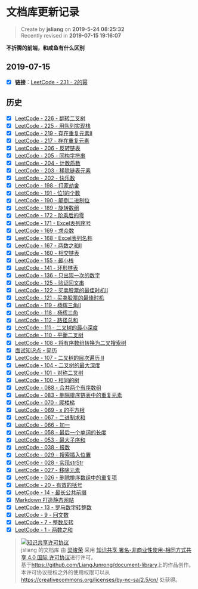 文档库更新记录
===

> Create by **jsliang** on **2019-5-24 08:25:32**  
> Recently revised in **2019-07-15 19:16:07**

**不折腾的前端，和咸鱼有什么区别**

## 2019-07-15

* [x] **链接**：[LeetCode - 231 - 2的幂](./other-library/LeetCode/easy/231-2的幂（power-of-two）.md)

## 历史

* [x] [LeetCode - 226 - 翻转二叉树](./other-library/LeetCode/easy/226-翻转二叉树（invert-binary-tree）.md)
* [x] [LeetCode - 225 - 用队列实现栈](./other-library/LeetCode/easy/225-用队列实现栈（implement-stack-using-queues）.md)
* [x] [LeetCode - 219 - 存在重复元素II](./other-library/LeetCode/easy/219-存在重复元素II（contains-duplicate-ii）.md)
* [x] [LeetCode - 217 - 存在重复元素](./other-library/LeetCode/easy/217-存在重复元素（contains-duplicate）.md)
* [x] [LeetCode - 206 - 反转链表](./other-library/LeetCode/easy/206-反转链表（reverse-linked-list）.md)
* [x] [LeetCode - 205 - 同构字符串](./other-library/LeetCode/easy/205-同构字符串（isomorphic-strings）.md)
* [x] [LeetCode - 204 - 计数质数](./other-library/LeetCode/easy/204-计数质数（count-primes）.md)
* [x] [LeetCode - 203 - 移除链表元素](./other-library/LeetCode/easy/203-移除链表元素（remove-linked-list-elements）.md)
* [x] [LeetCode - 202 - 快乐数](./other-library/LeetCode/easy/202-快乐数（happy-number）.md)
* [x] [LeetCode - 198 - 打家劫舍](./other-library/LeetCode/easy/198-打家劫舍（house-robber）.md)
* [x] [LeetCode - 191 - 位1的个数](./other-library/LeetCode/easy/191-位1的个数（number-of-1-bits）.md)
* [x] [LeetCode - 190 - 颠倒二进制位](./other-library/LeetCode/easy/190-颠倒二进制位（reverse-bit）.md)
* [x] [LeetCode - 189 - 旋转数组](./other-library/LeetCode/easy/189-旋转数组（rotate-array）.md)
* [x] [LeetCode - 172 - 阶乘后的零](./other-library/LeetCode/easy/172-阶乘后的零（factorial-trailing-zeroes）.md)
* [x] [LeetCode - 171 - Excel表列序号](./other-library/LeetCode/easy/171-Excel表列序号（excel-sheet-column-number）.md)
* [x] [LeetCode - 169 - 求众数](./other-library/LeetCode/easy/169-求众数（majority-element）.md)
* [x] [LeetCode - 168 - Excel表列名称](./other-library/LeetCode/easy/168-Excel表列名称（excel-sheet-column-title）.md)
* [x] [LeetCode - 167 - 两数之和II](./other-library/LeetCode/easy/167-两数之和II（two-sum-ii-input-array-is-sorted）.md)
* [x] [LeetCode - 160 - 相交链表](./other-library/LeetCode/easy/160-相交链表（intersection-of-two-linked-lists）.md)
* [x] [LeetCode - 155 - 最小栈](./other-library/LeetCode/easy/155-最小栈（min-stack）.md)
* [x] [LeetCode - 141 - 环形链表](./other-library/LeetCode/easy/141-环形链表（linked-list-cycle）.md)
* [x] [LeetCode - 136 - 只出现一次的数字](./other-library/LeetCode/easy/136-只出现一次的数字（single-number）.md)
* [x] [LeetCode - 125 - 验证回文串](./other-library/LeetCode/easy/125-验证回文串（valid-palindrome）.md)
* [x] [LeetCode - 122 - 买卖股票的最佳时机II](./other-library/LeetCode/easy/122-买卖股票的最佳时机II（best-time-to-buy-and-sell-stock-ii）.md)
* [x] [LeetCode - 121 - 买卖股票的最佳时机](./other-library/LeetCode/easy/121-买卖股票的最佳时机（best-time-to-buy-and-sell-stock）.md)
* [x] [LeetCode - 119 - 杨辉三角II](./other-library/LeetCode/easy/119-杨辉三角II（pascals-triangle-ii）.md)
* [x] [LeetCode - 118 - 杨辉三角](./other-library/LeetCode/easy/118-杨辉三角（pascals-triangle）.md)
* [x] [LeetCode - 112 - 路径总和](./other-library/LeetCode/easy/112-路径总和（path-sum）.md)
* [x] [LeetCode - 111 - 二叉树的最小深度](./other-library/LeetCode/easy/111-二叉树的最小深度（minimum-depth-of-binary-tree）.md)
* [x] [LeetCode - 110 - 平衡二叉树](./other-library/LeetCode/easy/110-平衡二叉树（balanced-binary-tree）.md)
* [x] [LeetCode - 108 - 将有序数组转换为二叉搜索树](./other-library/LeetCode/easy/108-将有序数组转换为二叉搜索树（convert-sorted-array-to-binary-search-tree）.md)
* [x] [面试知识点 - 简历](./other-library/interview/personal-experience/other-简历.md)
* [x] [LeetCode - 107 - 二叉树的层次遍历 II](./other-library/LeetCode/easy/107-二叉树的层次遍历II（binary-tree-level-order-traversal-ii）.md)
* [x] [LeetCode - 104 - 二叉树的最大深度](./other-library/LeetCode/easy/104-二叉树的最大深度（maximum-depth-of-binary-tree）.md)
* [x] [LeetCode - 101 - 对称二叉树](./other-library/LeetCode/easy/101-对称二叉树（symmetric-tree）.md)
* [x] [LeetCode - 100 - 相同的树](./other-library/LeetCode/easy/100-相同的树（same-tree）.md)
* [x] [LeetCode - 088 - 合并两个有序数组](./other-library/LeetCode/easy/088-合并两个有序数组（merge-sorted-array）.md)
* [x] [LeetCode - 083 - 删除排序链表中的重复元素](./other-library/LeetCode/easy/083-删除排序链表中的重复元素（remove-duplicates-from-sorted-list）.md)
* [x] [LeetCode - 070 - 爬楼梯](./other-library/LeetCode/easy/070-爬楼梯（climbing-stairs）.md)
* [x] [LeetCode - 069 - x 的平方根](./other-library/LeetCode/easy/069-x的平方根（sqrtx）.md)
* [x] [LeetCode - 067 - 二进制求和](./other-library/LeetCode/easy/067-二进制求和（add-binary）.md)
* [x] [LeetCode - 066 - 加一](./other-library/LeetCode/easy/066-加一（plus-one）.md)
* [x] [LeetCode - 058 - 最后一个单词的长度](./other-library/LeetCode/easy/058-最后一个单词的长度（length-of-last-word）.md)
* [x] [LeetCode - 053 - 最大子序和](./other-library/LeetCode/easy/053-最大子序和（maximum-subarray）.md)
* [x] [LeetCode - 038 - 报数](./other-library/LeetCode/easy/038-报数（count-and-say）.md)
* [x] [LeetCode - 029 - 搜索插入位置](./other-library/LeetCode/easy/029-搜索插入位置（search-insert-position）.md)
* [x] [LeetCode - 028 - 实现strStr](./other-library/LeetCode/easy/028-实现strStr（implement-strstr）.md)
* [x] [LeetCode - 027 - 移除元素](./other-library/LeetCode/easy/027-移除元素（remove-element）.md)
* [x] [LeetCode - 026 - 删除排序数组中的重复项](./other-library/LeetCode/easy/026-删除排序数组中的重复项（remove-duplicates-from-sorted-array）.md)
* [x] [LeetCode - 20 - 有效的括号](./other-library/LeetCode/easy/020-有效的括号（valid-parentheses）.md)
* [x] [LeetCode - 14 - 最长公共前缀](././other-library/LeetCode/Easy/014-最长公共前缀（longest-common-prefix）.md)
* [x] [Markdown 打造静态网站](./other-library/Markdown-Websites/README.md)
* [x] [LeetCode - 13 - 罗马数字转整数](./other-library/LeetCode/Easy/013-罗马数字转整数（roman-to-integer）.md)
* [x] [LeetCode - 9 - 回文数](./other-library/LeetCode/Easy/009-回文数（palindrome-number）.md)
* [x] [LeetCode - 7 - 整数反转](./other-library/LeetCode/Easy/007-整数反转（reverse-integer）.md)
* [x] [LeetCode - 1 - 两数之和](./other-library/LeetCode/Easy/001-两数之和（two-sum）.md)

> <a rel="license" href="http://creativecommons.org/licenses/by-nc-sa/4.0/"><img alt="知识共享许可协议" style="border-width:0" src="https://i.creativecommons.org/l/by-nc-sa/4.0/88x31.png" /></a><br /><span xmlns:dct="http://purl.org/dc/terms/" property="dct:title">jsliang 的文档库</span> 由 <a xmlns:cc="http://creativecommons.org/ns#" href="https://github.com/LiangJunrong/document-library" property="cc:attributionName" rel="cc:attributionURL">梁峻荣</a> 采用 <a rel="license" href="http://creativecommons.org/licenses/by-nc-sa/4.0/">知识共享 署名-非商业性使用-相同方式共享 4.0 国际 许可协议</a>进行许可。<br />基于<a xmlns:dct="http://purl.org/dc/terms/" href="https://github.com/LiangJunrong/document-library" rel="dct:source">https://github.com/LiangJunrong/document-library</a>上的作品创作。<br />本许可协议授权之外的使用权限可以从 <a xmlns:cc="http://creativecommons.org/ns#" href="https://creativecommons.org/licenses/by-nc-sa/2.5/cn/" rel="cc:morePermissions">https://creativecommons.org/licenses/by-nc-sa/2.5/cn/</a> 处获得。